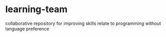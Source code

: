 # learning-team

collaborative repository for improving skills relate to programming without language preference
